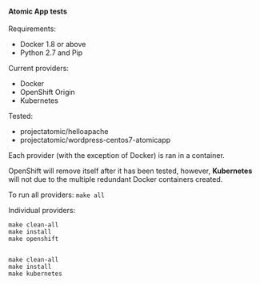 #### Atomic App tests

Requirements:

  - Docker 1.8 or above
  - Python 2.7 and Pip

Current providers:

  - Docker
  - OpenShift Origin
  - Kubernetes

Tested:
  
  - projectatomic/helloapache
  - projectatomic/wordpress-centos7-atomicapp

Each provider (with the exception of Docker) is ran in a container. 

OpenShift will remove itself after it has been tested, however, __Kubernetes__ will not due to the multiple redundant Docker containers created.

To run all providers:
`make all`

Individual providers:
```
make clean-all
make install
make openshift


make clean-all
make install
make kubernetes
```
